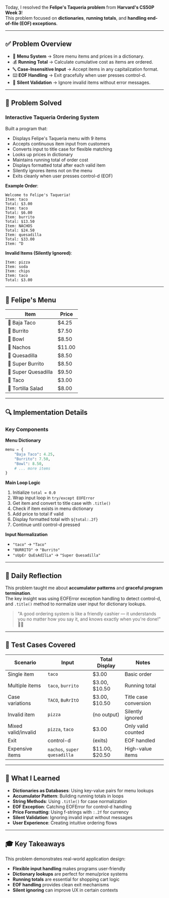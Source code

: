 Today, I resolved the **Felipe's Taqueria problem** from **Harvard's CS50P Week 3**!  
This problem focused on **dictionaries**, **running totals**, and **handling end-of-file (EOF) exceptions**.  

---

## ✅ Problem Overview  

- 🌮 **Menu System** → Store menu items and prices in a dictionary.  
- 💰 **Running Total** → Calculate cumulative cost as items are ordered.  
- 🔤 **Case-Insensitive Input** → Accept items in any capitalization format.  
- ⌨️ **EOF Handling** → Exit gracefully when user presses control-d.  
- 🚫 **Silent Validation** → Ignore invalid items without error messages.  

---

## 🎯 Problem Solved

### Interactive Taqueria Ordering System
Built a program that:
- Displays Felipe's Taqueria menu with 9 items
- Accepts continuous item input from customers
- Converts input to title case for flexible matching
- Looks up prices in dictionary
- Maintains running total of order cost
- Displays formatted total after each valid item
- Silently ignores items not on the menu
- Exits cleanly when user presses control-d (EOF)

**Example Order**:
```
Welcome to Felipe's Taqueria!
Item: taco
Total: $3.00
Item: taco
Total: $6.00
Item: burrito
Total: $13.50
Item: NACHOS
Total: $24.50
Item: quesadilla
Total: $33.00
Item: ^D

```

**Invalid Items (Silently Ignored)**:
```
Item: pizza
Item: soda
Item: chips
Item: taco
Total: $3.00
```

---

## 🍴 Felipe's Menu

| Item | Price |
|------|-------|
| 🌮 Baja Taco | $4.25 |
| 🌯 Burrito | $7.50 |
| 🥣 Bowl | $8.50 |
| 🧀 Nachos | $11.00 |
| 🧀 Quesadilla | $8.50 |
| 🌯 Super Burrito | $8.50 |
| 🧀 Super Quesadilla | $9.50 |
| 🌮 Taco | $3.00 |
| 🥗 Tortilla Salad | $8.00 |

---

## 🔍 Implementation Details

### Key Components

**Menu Dictionary**
```python
menu = {
    "Baja Taco": 4.25,
    "Burrito": 7.50,
    "Bowl": 8.50,
    # ... more items
}
```

**Main Loop Logic**
1. Initialize `total = 0.0`
2. Wrap input loop in `try/except EOFError`
3. Get item and convert to title case with `.title()`
4. Check if item exists in menu dictionary
5. Add price to total if valid
6. Display formatted total with `${total:.2f}`
7. Continue until control-d pressed

**Input Normalization**
- `"taco"` → `"Taco"`
- `"BURRITO"` → `"Burrito"`
- `"sUpEr QuEsAdIlLa"` → `"Super Quesadilla"`

---

## 💭 Daily Reflection  

This problem taught me about **accumulator patterns** and **graceful program termination**.  
The key insight was using EOFError exception handling to detect control-d, and `.title()` method to normalize user input for dictionary lookups.  

> "A good ordering system is like a friendly cashier — it understands you no matter how you say it, and knows exactly when you're done!" 🌮💵

---

## 🧪 Test Cases Covered

| Scenario | Input | Total Display | Notes |
|----------|-------|---------------|-------|
| Single item | `taco` | $3.00 | Basic order |
| Multiple items | `taco`, `burrito` | $3.00, $10.50 | Running total |
| Case variations | `TACO`, `BuRrItO` | $3.00, $10.50 | Title case conversion |
| Invalid item | `pizza` | (no output) | Silently ignored |
| Mixed valid/invalid | `pizza`, `taco` | $3.00 | Only valid counted |
| Exit | control-d | (exits) | EOF handled |
| Expensive items | `nachos`, `super quesadilla` | $11.00, $20.50 | High-value items |

---

## 🚀 What I Learned

- **Dictionaries as Databases**: Using key-value pairs for menu lookups
- **Accumulator Pattern**: Building running totals in loops
- **String Methods**: Using `.title()` for case normalization
- **EOF Exception**: Catching EOFError for control-d handling
- **Price Formatting**: Using f-strings with `:.2f` for currency
- **Silent Validation**: Ignoring invalid input without messages
- **User Experience**: Creating intuitive ordering flows

---

## 🎓 Key Takeaways

This problem demonstrates real-world application design:
- **Flexible input handling** makes programs user-friendly
- **Dictionary lookups** are perfect for menu/price systems
- **Running totals** are essential for shopping cart logic
- **EOF handling** provides clean exit mechanisms
- **Silent ignoring** can improve UX in certain contexts